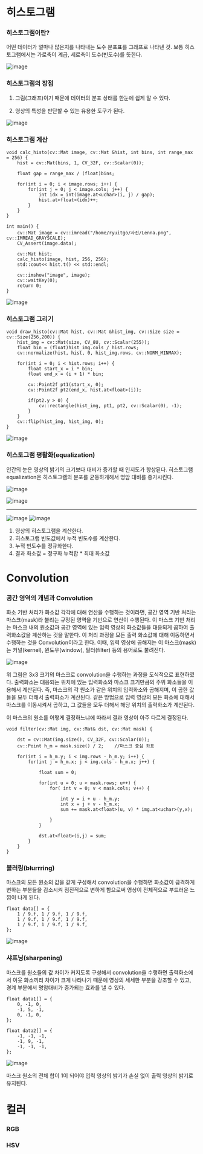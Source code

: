 # 히스토그램 

### 히스토그램이란?

어떤 데이터가 얼마나 많은지를 나타내는 도수 분포표를 그래프로 나타낸 것. 보통 히스토그램에서는 가로축이 계급, 세로축이 도수(빈도수)를 뜻한다.

![image](https://user-images.githubusercontent.com/23207379/51839842-c0772b00-234d-11e9-95e8-3466a8045072.png)


### 히스토그램의 장점

1. 그림(그래프)이기 때문에 데이터의 분포 상태를 한눈에 쉽게 알 수 있다.

2. 영상의 특성을 판단할 수 있는 유용한 도구가 된다.

![image](https://user-images.githubusercontent.com/23207379/51421877-03682e80-1be9-11e9-9700-8c10e3cba317.png)


### 히스토그램 계산

    void calc_histo(cv::Mat image, cv::Mat &hist, int bins, int range_max = 256) {
        hist = cv::Mat(bins, 1, CV_32F, cv::Scalar(0));

        float gap = range_max / (float)bins;

        for(int i = 0; i < image.rows; i++) {
            for(int j = 0; j < image.cols; j++) {
                int idx = int(image.at<uchar>(i, j) / gap);
                hist.at<float>(idx)++;
            }
        }
    }
    
    int main() {
        cv::Mat image = cv::imread("/home/ryuitgo/사진/Lenna.png", cv::IMREAD_GRAYSCALE);
        CV_Assert(image.data);

        cv::Mat hist;
        calc_histo(image, hist, 256, 256);
        std::cout<< hist.t() << std::endl;

        cv::imshow("image", image);
        cv::waitKey(0);
        return 0;
    }

![image](https://user-images.githubusercontent.com/23207379/51851210-c88f9480-2366-11e9-951c-1ccc24e3f6f6.png)


### 히스토그램 그리기

    void draw_histo(cv::Mat hist, cv::Mat &hist_img, cv::Size size = cv::Size(256,200)) {
        hist_img = cv::Mat(size, CV_8U, cv::Scalar(255));
        float bin = (float)hist_img.cols / hist.rows;
        cv::normalize(hist, hist, 0, hist_img.rows, cv::NORM_MINMAX);

        for(int i = 0; i < hist.rows; i++) {
            float start_x = i * bin;
            float end_x = (i + 1) * bin;

            cv::Point2f pt1(start_x, 0);
            cv::Point2f pt2(end_x, hist.at<float>(i));

            if(pt2.y > 0) {
                cv::rectangle(hist_img, pt1, pt2, cv::Scalar(0), -1);
            }
        }
        cv::flip(hist_img, hist_img, 0);
    }

![image](https://user-images.githubusercontent.com/23207379/51852015-7c455400-2368-11e9-97ec-b67eb115ca93.png)


### 히스토그램 평활화(equalization)

인간의 눈은 영상의 밝기의 크기보다 대비가 증가할 때 인지도가 향상된다. 히스토그램 equalization은 히스토그램의 분포를 균등하게해서 명암 대비를 증가시킨다.

![image](https://user-images.githubusercontent.com/23207379/51853038-b0ba0f80-236a-11e9-81e6-a49818d6373b.png)

![image](https://user-images.githubusercontent.com/23207379/51853170-faa2f580-236a-11e9-970b-2d9a00e6a295.png)

---

![image](https://user-images.githubusercontent.com/23207379/51854253-bb29d880-236d-11e9-927b-0e36c31688f9.png)
![image](https://user-images.githubusercontent.com/23207379/51854294-d09f0280-236d-11e9-9e67-5155b4cf63eb.png)

1. 영상의 히스토그램을 계산한다.
2. 히스토그램 빈도값에서 누적 빈도수를 계산한다.
3. 누적 빈도수를 정규화한다.
4. 결과 화소값 = 정규화 누적합 * 최대 화소값


# Convolution

### 공간 영역의 개념과 Convolution

화소 기반 처리가 화소값 각각에 대해 연산을 수행하는 것이라면, 공간 영역 기반 처리는 마스크(mask)라 불리는 규정된 영역을 기반으로 연산이 수행된다. 
이 마스크 기반 처리는 마스크 내의 원소값과 공간 영역에 있는 입력 영상의 화소값들을 대응되게 곱하여 출력화소값을 계산하는 것을 말한다. 이 처리 과정을 모든 출력 화소값에 대해 이동하면서 수행하는 것을 Convolution이라고 한다. 이때, 입력 영상에 곱해지는 이 마스크(mask)는 커널(kernel), 윈도우(window), 필터(filter) 등의 용어로도 불려진다.

![image](https://user-images.githubusercontent.com/23207379/51845695-5bc2cd00-235b-11e9-8062-f2b6977c6aa8.png)

위 그림은 3x3 크기의 마스크로 convolution을 수행하는 과정을 도식적으로 표현하였다. 출력화소는 대응되는 위치에 있는 입력화소와 마스크 크기만큼의 주위 화소들을 이용해서 계산된다. 즉, 마스크의 각 원소가 같은 위치의 입력화소와 곱해지며, 이 곱한 값들을 모두 더해서 출력화소가 계산된다. 같은 방법으로 입력 영상의 모든 화소에 대해서 마스크를 이동시켜서 곱하고, 그 값들을 모두 더해서 해당 위치의 출력화소가 계산된다.

이 마스크의 원소를 어떻게 결정하느냐에 따라서 결과 영상이 아주 다르게 결정된다. 

    void filter(cv::Mat img, cv::Mat& dst, cv::Mat mask) {

        dst = cv::Mat(img.size(), CV_32F, cv::Scalar(0));
        cv::Point h_m = mask.size() / 2;    //마스크 중심 좌표

        for(int i = h_m.y; i < img.rows - h_m.y; i++) {
            for(int j = h_m.x; j < img.cols - h_m.x; j++) {

                float sum = 0;

                for(int u = 0; u < mask.rows; u++) {
                    for( int v = 0; v < mask.cols; v++) {

                        int y = i + u - h_m.y;
                        int x = j + v - h_m.x;
                        sum += mask.at<float>(u, v) * img.at<uchar>(y,x);

                    }
                }

                dst.at<float>(i,j) = sum;
            }
        }
    }

### 블러링(blurrring)

마스크의 모든 원소의 값을 같게 구성해서 convolution을 수행하면 화소값이 급격하게 변하는 부분들을 감소시켜 점진적으로 변하게 함으로써 영상이 전체적으로 부드러운 느낌이 나게 된다. 

    float data[] = {
        1 / 9.f, 1 / 9.f, 1 / 9.f,
        1 / 9.f, 1 / 9.f, 1 / 9.f,
        1 / 9.f, 1 / 9.f, 1 / 9.f,
    };

![image](https://user-images.githubusercontent.com/23207379/51849702-9c264900-2363-11e9-8e0f-84979692c913.png)


### 샤프닝(sharpening)

마스크를 원소들의 값 차이가 커지도록 구성해서 convolution을 수행하면 출력화소에서 이웃 화소끼리 차이가 크게 나타나기 때문에 영상의 세세한 부분을 강조할 수 있고, 경계 부분에서 명암대비가 증가되는 효과를 낼 수 있다.

    float data1[] = {
        0, -1, 0,
        -1, 5, -1,
        0, -1, 0,
    };

    float data2[] = {
        -1, -1, -1,
        -1, 9, -1,
        -1, -1, -1,
    };
    
![image](https://user-images.githubusercontent.com/23207379/51850274-c4627780-2364-11e9-86db-3b05af5e31b4.png)

마스크 원소의 전체 합이 1이 되어야 입력 영상의 밝기가 손실 없이 출력 영상의 밝기로 유지된다.

# 컬러

### RGB

### HSV

